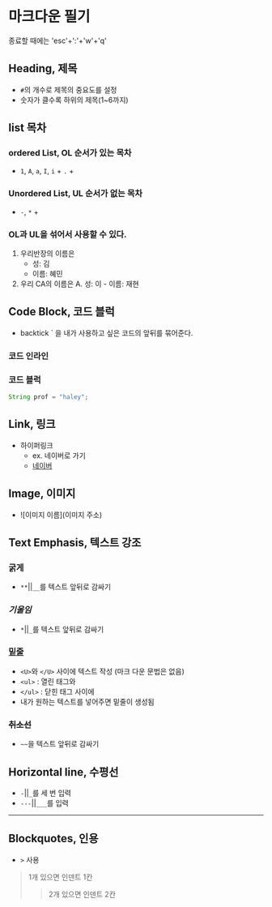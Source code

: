# 마크다운 필기
종료할 때에는 'esc'+':'+'w'+'q'

## Heading, 제목
- `#`의 개수로 제목의 중요도를 설정
- 숫자가 클수록 하위의 제목(1~6까지)

## list 목차

### ordered List, OL 순서가 있는 목차
* `1`, `A`, `a`, `I`, `i` + `.` + ` ` 

### Unordered List, UL 순서가 없는 목차
* `-`, `*` + ` `

### OL과 UL을 섞어서 사용할 수 있다.
1. 우리반장의 이름은
    - 성: 김
    - 이름: 혜민
2. 우리 CA의 이름은
    A. 성: 이
        - 이름: 재현

## Code Block, 코드 블럭

* backtick ` 을 내가 사용하고 싶은 코드의 앞뒤를 묶어준다.

### 코드 인라인

### 코드 블럭
``` java
String prof = "haley";
```

## Link, 링크
* 하이퍼링크
    - ex. 네이버로 가기
    - [네이버](https://www.naver.com)

## Image, 이미지
* ![이미지 이름](이미지 주소)

## Text Emphasis, 텍스트 강조

### **굵게**
* `**`||`__`를 텍스트 앞뒤로 감싸기

### *기울임*
* `*`||`_`를 텍스트 앞뒤로 감싸기

### <U>밑줄</U>
* `<U>`와 `</U>` 사이에 텍스트 작성 (마크 다운 문법은 없음)
* `<ul>` : 열린 태그와
* `</ul>` : 닫힌 태그 사이에
* 내가 원하는 텍스트를 넣어주면 밑줄이 생성됨

### ~~취소선~~
* `~~`을 텍스트 앞뒤로 감싸기

## Horizontal line, 수평선
* `-`||`_`를 세 번 입력
* `---`||`___`를 입력
---

## Blockquotes, 인용
* `>` 사용
> 1개 있으면 인덴트 1칸
>> 2개 있으면 인덴트 2칸